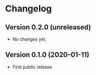 # Changelog

## Version 0.2.0 (unreleased)

-   No changes yet.

## Version 0.1.0 (2020-01-11)

-   First public release.
